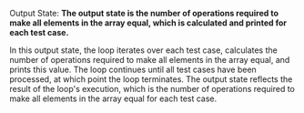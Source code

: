 Output State: **The output state is the number of operations required to make all elements in the array equal, which is calculated and printed for each test case.**

In this output state, the loop iterates over each test case, calculates the number of operations required to make all elements in the array equal, and prints this value. The loop continues until all test cases have been processed, at which point the loop terminates. The output state reflects the result of the loop's execution, which is the number of operations required to make all elements in the array equal for each test case.
